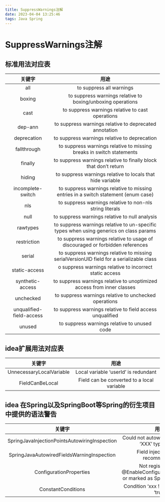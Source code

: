 ```yaml
---
title: SuppressWarnings注解
date: 2023-04-04 13:25:46
tags: Java Spring
---
```


# SuppressWarnings注解

## 标准用法对应表

| 关键字 | 用途 |
|:------:|:------:| 
|    all     |   to suppress all warnings  | 
|    boxing     |  to suppress warnings relative to boxing/unboxing operations  |  
|cast|    to suppress warnings relative to cast operations|
|dep-ann|    to suppress warnings relative to deprecated annotation|
|deprecation|    to suppress warnings relative to deprecation|
|fallthrough|     to suppress warnings relative to missing breaks in switch statements|
|finally|    to suppress warnings relative to finally block that don’t return|
|hiding|    to suppress warnings relative to locals that hide variable|
|incomplete-switch|     to suppress warnings relative to missing entries in a switch statement (enum case)|
|nls|     to suppress warnings relative to non-nls string literals|
|null|    to suppress warnings relative to null analysis|
|rawtypes|    to suppress warnings relative to un-specific types when using generics on class params|
|restriction|    to suppress warnings relative to usage of discouraged or forbidden references|
|serial|    to suppress warnings relative to missing serialVersionUID field for a serializable class|
|static-access|    o suppress warnings relative to incorrect static access|
|synthetic-access|     to suppress warnings relative to unoptimized access from inner classes|
|unchecked|     to suppress warnings relative to unchecked operations|
|unqualified-field-access|    to suppress warnings relative to field access unqualified|
|unused|    to suppress warnings relative to unused code|
## idea扩展用法对应表
| 关键字 | 用途 |
|:------:|:------:|
|UnnecessaryLocalVariable|	Local variable ‘userId’ is redundant|
|FieldCanBeLocal|	Field can be converted to a local variable|
## idea 在Spring以及SpringBoot等Spring的衍生项目中提供的语法警告
| 关键字 | 用途 |
|:------:|:------:|
|SpringJavaInjectionPointsAutowiringInspection|	Could not autowire. No beans of ‘XXX’ type found.|
|SpringJavaAutowiredFieldsWarningInspection|	Field injection is not recommended|
|ConfigurationProperties|	Not registered via @EnableConfigurationProperties or marked as Spring component|
|ConstantConditions|	Condition ‘xxx != null’ is always ‘true’|

